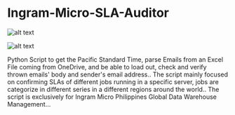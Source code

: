 # Ingram-Micro-SLA-Auditor

![alt text](https://corp.ingrammicro.com/getattachment/6838aceb-aa32-4075-9d75-7eb22f0d6bd5/logo-ingram-micro.png.aspx)

![alt text](https://user-images.githubusercontent.com/45601866/72964756-ae5f8980-3df5-11ea-9268-4f0f64eeed86.png)

Python Script to get the Pacific Standard Time, parse Emails from an Excel File coming from OneDrive, and be able to load out, check and verify thrown emails' body and sender's email address.. The script mainly  focused on confirming SLAs of different jobs running in a specific server, jobs are categorize in different series in a different regions around the world.. The script is exclusively for Ingram Micro Philippines Global Data Warehouse Management...

